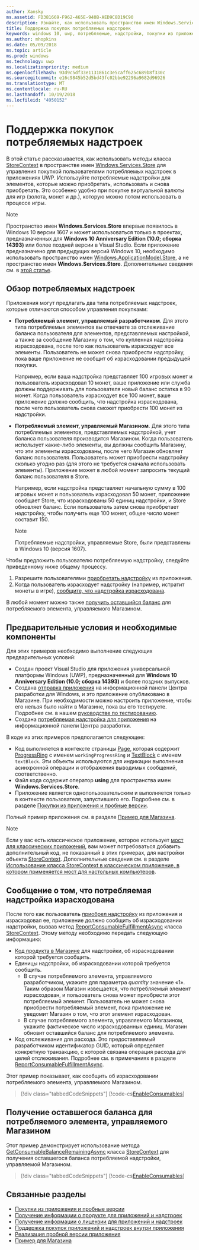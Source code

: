 ```yaml
---
author: Xansky
ms.assetid: FD381669-F962-465E-940B-AED9C8D19C90
description: Узнайте, как использовать пространство имен Windows.Services.Store для работы с потребляемыми надстройками.
title: Поддержка покупок потребляемых надстроек
keywords: windows 10, uwp, потребляемые, надстройки, покупки из приложения, IAP, Windows.Services.Store
ms.author: mhopkins
ms.date: 05/09/2018
ms.topic: article
ms.prod: windows
ms.technology: uwp
ms.localizationpriority: medium
ms.openlocfilehash: 93d9c5df33e1131861c3e5caff625c689b8f330c
ms.sourcegitcommit: e16c9845b52d5bd43fc02bbe92296a9682d96926
ms.translationtype: MT
ms.contentlocale: ru-RU
ms.lasthandoff: 10/19/2018
ms.locfileid: "4950152"
---
```

# <a name="enable-consumable-add-on-purchases"></a>Поддержка покупок потребляемых надстроек

В этой статье рассказывается, как использовать методы класса [StoreContext](https://msdn.microsoft.com/library/windows/apps/windows.services.store.storecontext.aspx) в пространстве имен [Windows.Services.Store](https://msdn.microsoft.com/library/windows/apps/windows.services.store.aspx) для управления покупкой пользователями потребляемых надстроек в приложениях UWP. Используйте потребляемые надстройки для элементов, которые можно приобретать, использовать и снова приобретать. Это особенно удобно при покупке виртуальной валюты для игр (золота, монет и др.), которую можно потом использовать в процессе игры.

> [!NOTE]
> Пространство имен **Windows.Services.Store** впервые появилось в Windows 10 версии 1607 и может использоваться только в проектах, предназначенных для **Windows 10 Anniversary Edition (10.0; сборка 14393)** или более поздней версии в Visual Studio. Если приложение предназначено для предыдущих версий Windows 10, необходимо использовать пространство имен [Windows.ApplicationModel.Store](https://msdn.microsoft.com/library/windows/apps/windows.applicationmodel.store.aspx), а не пространство имен **Windows.Services.Store**. Дополнительные сведения см. в [этой статье](enable-consumable-in-app-product-purchases.md).

## <a name="overview-of-consumable-add-ons"></a>Обзор потребляемых надстроек

Приложения могут предлагать два типа потребляемых надстроек, которые отличаются способом управления покупками:

* **Потребляемый элемент, управляемый разработчиком**. Для этого типа потребляемых элементов вы отвечаете за отслеживание баланса пользователя для элементов, представляемых настройкой, а также за сообщение Магазину о том, что купленная надстройка израсходована, после того как пользователь израсходует все элементы. Пользователь не может снова приобрести надстройку, пока ваше приложение не сообщит об израсходовании предыдущей покупки.

  Например, если ваша надстройка представляет 100 игровых монет и пользователь израсходовал 10 монет, ваше приложение или служба должны поддерживать для пользователя новый баланс остатка в 90 монет. Когда пользователь израсходует все 100 монет, ваше приложение должно сообщить, что надстройка израсходована, после чего пользователь снова сможет приобрести 100 монет из надстройки.

* **Потребляемый элемент, управляемый Магазином**. Для этого типа потребляемых элементов, представляемых надстройкой, учет баланса пользователя производится Магазином. Когда пользователь использует какие-либо элементы, вы должны сообщить Магазину, что эти элементы израсходованы, после чего Магазин обновляет баланс пользователя. Пользователь может приобрести надстройку сколько угодно раз (для этого не требуется сначала использовать элементы). Приложение может в любой момент запросить текущий баланс пользователя в Store.

  Например, если надстройка представляет начальную сумму в 100 игровых монет и пользователь израсходовал 50 монет, приложение сообщает Store, что израсходованы 50 единиц надстройки, и Store обновляет баланс. Если пользователь затем снова приобретает надстройку, чтобы получить еще 100 монет, общее число монет составит 150.
    > [!NOTE]
    > Потребляемые надстройки, управляемые Store, были представлены в Windows 10 (версия 1607).

Чтобы предложить пользователю потребляемую надстройку, следуйте приведенному ниже общему процессу.

1. Разрешите пользователями [приобретать надстройку](enable-in-app-purchases-of-apps-and-add-ons.md) из приложения.
3. Когда пользователь израсходует надстройку (например, истратит монеты в игре), [сообщите, что надстройка израсходована](enable-consumable-add-on-purchases.md#report_fulfilled).

В любой момент можно также [получить оставшийся баланс](enable-consumable-add-on-purchases.md#get_balance) для потребляемого элемента, управляемого Магазином.

## <a name="prerequisites"></a>Предварительные условия и необходимые компоненты

Для этих примеров необходимо выполнение следующих предварительных условий:
* Создан проект Visual Studio для приложения универсальной платформы Windows (UWP), предназначенный для **Windows 10 Anniversary Edition (10.0; сборка 14393)** и более поздних выпусков.
* Создана [отправка приложения](https://msdn.microsoft.com/windows/uwp/publish/app-submissions) на информационной панели Центра разработки для Windows, и это приложение опубликовано в Магазине. При необходимости можно настроить приложение, чтобы его нельзя было найти в Магазине, пока вы его тестируете. Подробнее см. в нашем [руководстве по тестированию](in-app-purchases-and-trials.md#testing).
* Создана [потребляемая надстройка для приложения](../publish/add-on-submissions.md) на информационной панели Центра разработки.

В коде из этих примеров предполагается следующее:
* Код выполняется в контексте страницы [Page](https://msdn.microsoft.com/library/windows/apps/windows.ui.xaml.controls.page.aspx), которая содержит [ProgressRing](https://msdn.microsoft.com/library/windows/apps/windows.ui.xaml.controls.progressring.aspx) с именем ```workingProgressRing``` и [TextBlock](https://msdn.microsoft.com/library/windows/apps/windows.ui.xaml.controls.textblock.aspx) с именем ```textBlock```. Эти объекты используются для индикации выполнения асинхронной операции и отображения выводимых сообщений, соответственно.
* Файл кода содержит оператор **using** для пространства имен **Windows.Services.Store**.
* Приложение является однопользовательским и выполняется только в контексте пользователя, запустившего его. Подробнее см. в разделе [Покупки из приложения и пробные версии](in-app-purchases-and-trials.md#api_intro).

Полный пример приложения см. в разделе [Пример для Магазина](https://github.com/Microsoft/Windows-universal-samples/tree/master/Samples/Store).

> [!NOTE]
> Если у вас есть классическое приложение, которое использует [мост для классических приложений](https://developer.microsoft.com/windows/bridges/desktop), вам может потребоваться добавить дополнительный код, не показанный в этих примерах, для настройки объекта [StoreContext](https://msdn.microsoft.com/library/windows/apps/windows.services.store.storecontext.aspx). Дополнительные сведения см. в разделе [Использование класса StoreContext в классическом приложение, в котором применяется мост для настольных компьютеров](in-app-purchases-and-trials.md#desktop).

<span id="report_fulfilled" />

## <a name="report-a-consumable-add-on-as-fulfilled"></a>Сообщение о том, что потребляемая надстройка израсходована

После того как пользователь [приобрел надстройку](enable-in-app-purchases-of-apps-and-add-ons.md) из приложения и израсходовал ее, приложение должно сообщить об израсходовании надстройки, вызвав метод [ReportConsumableFulfillmentAsync](https://docs.microsoft.com/uwp/api/windows.services.store.storecontext.reportconsumablefulfillmentasync) класса [StoreContext](https://msdn.microsoft.com/library/windows/apps/windows.services.store.storecontext.aspx). Этому методу необходимо передать следующую информацию:

* [Код продукта в Магазине](in-app-purchases-and-trials.md#store-ids) для надстройки, об израсходовании которой требуется сообщить.
* Единицы надстройки, об израсходовании которой требуется сообщить.
  * В случае потребляемого элемента, управляемого разработчиком, укажите для параметра *quantity* значение «1». Таким образом Магазин извещается, что потребляемый элемент израсходован, и пользователь снова может приобрести этот потребляемый элемент. Пользователь не может снова приобрести потребляемый элемент, пока приложение не уведомит Магазин о том, что этот элемент израсходован.
  * В случае потребляемого элемента, управляемого Магазином, укажите фактическое число израсходованных единиц. Магазин обновит оставшийся баланс для потребляемого элемента.
* Код отслеживания для расхода. Это предоставляемый разработчиком идентификатор GUID, который определяет конкретную транзакцию, с которой связана операция расхода для целей отслеживания. Подробнее см. в примечаниях в разделе [ReportConsumableFulfillmentAsync](https://docs.microsoft.com/uwp/api/windows.services.store.storecontext.reportconsumablefulfillmentasync).

Этот пример показывает, как сообщить об израсходовании потребляемого элемента, управляемого Магазином.

> [!div class="tabbedCodeSnippets"]
[!code-cs[EnableConsumables](./code/InAppPurchasesAndLicenses_RS1/cs/ConsumeAddOnPage.xaml.cs#ConsumeAddOn)]

<span id="get_balance" />

## <a name="get-the-remaining-balance-for-a-store-managed-consumable"></a>Получение оставшегося баланса для потребляемого элемента, управляемого Магазином

Этот пример демонстрирует использование метода [GetConsumableBalanceRemainingAsync](https://docs.microsoft.com/uwp/api/windows.services.store.storecontext.getconsumablebalanceremainingasync) класса [StoreContext](https://msdn.microsoft.com/library/windows/apps/windows.services.store.storecontext.aspx) для получения оставшегося баланса потребляемой надстройки, управляемой Магазином.

> [!div class="tabbedCodeSnippets"]
[!code-cs[EnableConsumables](./code/InAppPurchasesAndLicenses_RS1/cs/GetRemainingAddOnBalancePage.xaml.cs#GetRemainingAddOnBalance)]

## <a name="related-topics"></a>Связанные разделы

* [Покупки из приложения и пробные версии](in-app-purchases-and-trials.md)
* [Получение информации о продукте для приложений и надстроек](get-product-info-for-apps-and-add-ons.md)
* [Получение информации о лицензии для приложений и надстроек](get-license-info-for-apps-and-add-ons.md)
* [Поддержка покупок приложений и надстроек внутри приложения](enable-in-app-purchases-of-apps-and-add-ons.md)
* [Реализация пробной версии приложения](implement-a-trial-version-of-your-app.md)
* [Пример для Магазина](https://github.com/Microsoft/Windows-universal-samples/tree/master/Samples/Store)
